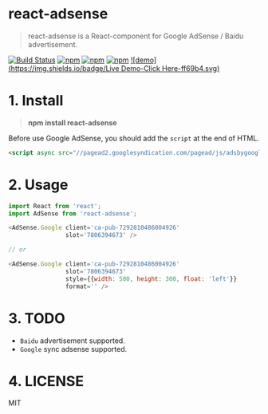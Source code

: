 # react-adsense


> react-adsense is a React-component for Google AdSense / Baidu advertisement.

[![Build Status](https://travis-ci.org/hustcc/react-adsense.svg?branch=master)](https://travis-ci.org/hustcc/react-adsense) [![npm](https://img.shields.io/npm/v/react-adsense.svg?style=flat-square)](https://www.npmjs.com/package/react-adsense) [![npm](https://img.shields.io/npm/dt/react-adsense.svg?style=flat-square)](https://www.npmjs.com/package/react-adsense) [![npm](https://img.shields.io/npm/l/react-adsense.svg?style=flat-square)](https://www.npmjs.com/package/react-adsense) [![demo](https://img.shields.io/badge/Live Demo-Click Here-ff69b4.svg)](http://git.hust.cc/react-adsense/)


# 1. Install

> **npm install react-adsense**

Before use Google AdSense, you should add the `script` at the end of HTML.

```html
<script async src="//pagead2.googlesyndication.com/pagead/js/adsbygoogle.js"></script>
```

# 2. Usage

```js
import React from 'react';
import AdSense from 'react-adsense';

<AdSense.Google client='ca-pub-7292810486004926'
                slot='7806394673' />

// or

<AdSense.Google client='ca-pub-7292810486004926'
                slot='7806394673'
                style={{width: 500, height: 300, float: 'left'}}
                format='' />
```


# 3. TODO

 - `Baidu` advertisement supported.
 - `Google` sync adsense supported.


# 4. LICENSE

MIT
